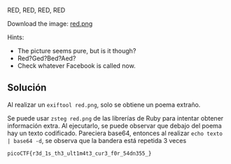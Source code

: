 RED, RED, RED, RED

Download the image: [red.png](https://challenge-files.picoctf.net/c_verbal_sleep/831307718b34193b288dde31e557484876fb84978b5818e2627e453a54aa9ba6/red.png)

Hints:
 - The picture seems pure, but is it though?
 - Red?Ged?Bed?Aed?
 - Check whatever Facebook is called now.

## Solución
Al realizar un `exiftool red.png`, solo se obtiene un poema extraño.

Se puede usar `zsteg red.png` de las librerías de Ruby para intentar obtener información extra. Al ejecutarlo, se puede observar que debajo del poema hay un texto codificado. Pareciera base64, entonces al realizar `echo texto | base64 -d`, se observa que la bandera está repetida 3 veces

`picoCTF{r3d_1s_th3_ult1m4t3_cur3_f0r_54dn355_}`